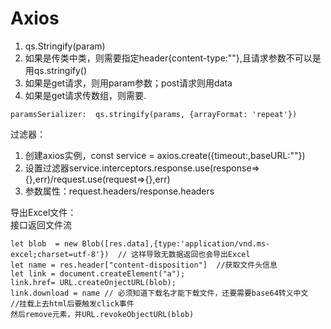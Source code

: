 # Axios
1. qs.Stringify(param)
2. 如果是传类中类，则需要指定header{content-type:""},且请求参数不可以是用qs.stringify()
3. 如果是get请求，则用param参数；post请求则用data
4. 如果是get请求传数组，则需要.
```
paramsSerializer:  qs.stringify(params, {arrayFormat: 'repeat'})
```


过滤器：  
1. 创建axios实例，const service = axios.create({timeout:,baseURL:""})  
2. 设置过滤器service.interceptors.response.use(response=>{},err)/request.use(request=>{},err)  
3. 参数属性：request.headers/response.headers


导出Excel文件：  
接口返回文件流  
```
let blob  = new Blob([res.data],{type:'application/vnd.ms-excel;charset=utf-8'})  // 这样导致无数据返回也会导出Excel
let name = res.header["content-disposition"]  //获取文件头信息
let link = document.createElement("a");
link.href= URL.createOnjectURL(blob);
link.download = name // 必须知道下载名才能下载文件，还要需要base64转义中文
//挂载上去html后要触发click事件
然后remove元素，并URL.revokeObjectURL(blob)
```
